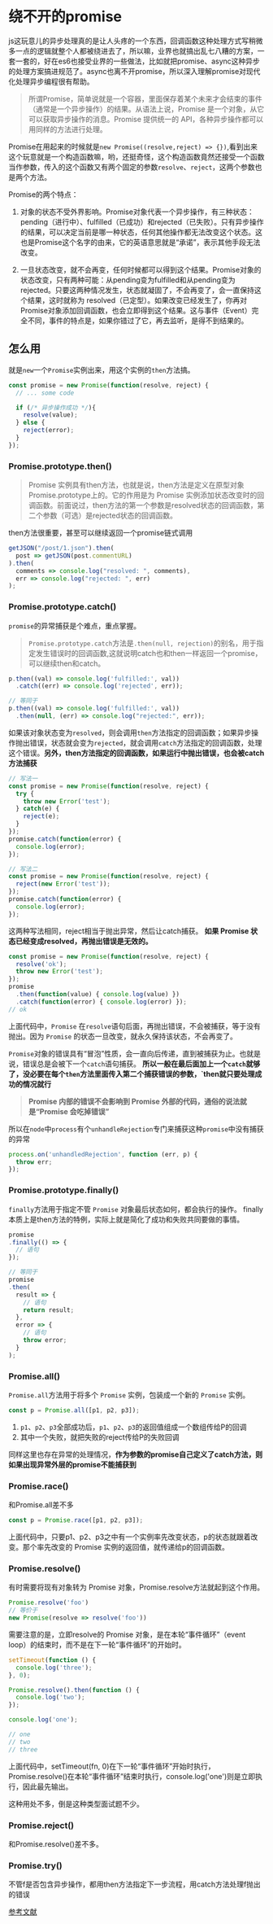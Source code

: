 # 绕不开的promise

js这玩意儿的异步处理真的是让人头疼的一个东西，回调函数这种处理方式写稍微多一点的逻辑就整个人都被绕进去了，所以嘛，业界也就搞出乱七八糟的方案，一套一套的，好在es6也接受业界的一些做法，比如就把promise、async这种异步的处理方案搞进规范了。async也离不开promise，所以深入理解promise对现代化处理异步编程很有帮助。

> 所谓Promise，简单说就是一个容器，里面保存着某个未来才会结束的事件（通常是一个异步操作）的结果。从语法上说，Promise 是一个对象，从它可以获取异步操作的消息。Promise 提供统一的 API，各种异步操作都可以用同样的方法进行处理。

Promise在用起来的时候就是`new Promise((resolve,reject) => {})`,看到出来这个玩意就是一个构造函数嘛，哟，还挺奇怪，这个构造函数竟然还接受一个函数当作参数，传入的这个函数又有两个固定的参数`resolve`、`reject`，这两个参数也是两个方法。

Promise的两个特点：

1. 对象的状态不受外界影响。Promise对象代表一个异步操作，有三种状态：pending（进行中）、fulfilled（已成功）和rejected（已失败）。只有异步操作的结果，可以决定当前是哪一种状态，任何其他操作都无法改变这个状态。这也是Promise这个名字的由来，它的英语意思就是“承诺”，表示其他手段无法改变。

2. 一旦状态改变，就不会再变，任何时候都可以得到这个结果。Promise对象的状态改变，只有两种可能：从pending变为fulfilled和从pending变为rejected。只要这两种情况发生，状态就凝固了，不会再变了，会一直保持这个结果，这时就称为 resolved（已定型）。如果改变已经发生了，你再对Promise对象添加回调函数，也会立即得到这个结果。这与事件（Event）完全不同，事件的特点是，如果你错过了它，再去监听，是得不到结果的。

## 怎么用

就是`new`一个`Promise`实例出来，用这个实例的`then`方法搞。

```js
const promise = new Promise(function(resolve, reject) {
  // ... some code

  if (/* 异步操作成功 */){
    resolve(value);
  } else {
    reject(error);
  }
});
```

### Promise.prototype.then()

> Promise 实例具有then方法，也就是说，then方法是定义在原型对象Promise.prototype上的。它的作用是为 Promise 实例添加状态改变时的回调函数。前面说过，then方法的第一个参数是resolved状态的回调函数，第二个参数（可选）是rejected状态的回调函数。

then方法很重要，甚至可以继续返回一个promise链式调用

```js
getJSON("/post/1.json").then(
  post => getJSON(post.commentURL)
).then(
  comments => console.log("resolved: ", comments),
  err => console.log("rejected: ", err)
);
```

### Promise.prototype.catch()

`promise`的异常捕获是个难点，重点掌握。

> `Promise.prototype.catch`方法是`.then(null, rejection)`的别名，用于指定发生错误时的回调函数,这就说明catch也和then一样返回一个promise，可以继续then和catch。

```js
p.then((val) => console.log('fulfilled:', val))
  .catch((err) => console.log('rejected', err));

// 等同于
p.then((val) => console.log('fulfilled:', val))
  .then(null, (err) => console.log("rejected:", err));
```

如果该对象状态变为`resolved`，则会调用`then`方法指定的回调函数；如果异步操作抛出错误，状态就会变为`rejected`，就会调用`catch`方法指定的回调函数，处理这个错误。**另外，then方法指定的回调函数，如果运行中抛出错误，也会被catch方法捕获**

```js
// 写法一
const promise = new Promise(function(resolve, reject) {
  try {
    throw new Error('test');
  } catch(e) {
    reject(e);
  }
});
promise.catch(function(error) {
  console.log(error);
});

// 写法二
const promise = new Promise(function(resolve, reject) {
  reject(new Error('test'));
});
promise.catch(function(error) {
  console.log(error);
});
```

这两种写法相同，reject相当于抛出异常，然后让catch捕获。
**如果 Promise 状态已经变成resolved，再抛出错误是无效的。**

```js
const promise = new Promise(function(resolve, reject) {
  resolve('ok');
  throw new Error('test');
});
promise
  .then(function(value) { console.log(value) })
  .catch(function(error) { console.log(error) });
// ok
```

上面代码中，`Promise` 在`resolve`语句后面，再抛出错误，不会被捕获，等于没有抛出。因为 `Promise` 的状态一旦改变，就永久保持该状态，不会再变了。

`Promise`对象的错误具有“冒泡”性质，会一直向后传递，直到被捕获为止。也就是说，错误总是会被下一个`catch`语句捕获。
**所以一般在最后面加上一个`catch`就够了，没必要在每个`then`方法里面传入第二个捕获错误的参数，`then就只要处理成功的情况就行**

> **Promise 内部的错误不会影响到 Promise 外部的代码，通俗的说法就是“Promise 会吃掉错误”**

所以在`node`中`process`有个`unhandleRejection`专门来捕获这种`promise`中没有捕获的异常

```js
process.on('unhandledRejection', function (err, p) {
  throw err;
});
```

### Promise.prototype.finally()

`finally`方法用于指定不管 `Promise` 对象最后状态如何，都会执行的操作。
finally本质上是then方法的特例，实际上就是简化了成功和失败共同要做的事情。

```js
promise
.finally(() => {
  // 语句
});

// 等同于
promise
.then(
  result => {
    // 语句
    return result;
  },
  error => {
    // 语句
    throw error;
  }
);
```

### Promise.all()

`Promise.all`方法用于将多个 `Promise` 实例，包装成一个新的 `Promise` 实例。

```js
const p = Promise.all([p1, p2, p3]);
```

1. `p1`、`p2`、`p3`全部成功后，`p1`、`p2`、`p3`的返回值组成一个数组传给P的回调
2. 其中一个失败，就把失败的reject传给P的失败回调

同样这里也存在异常的处理情况，**作为参数的promise自己定义了catch方法，则如果出现异常外层的promise不能捕获到**

### Promise.race()

和Promise.all差不多

```js
const p = Promise.race([p1, p2, p3]);
```

上面代码中，只要p1、p2、p3之中有一个实例率先改变状态，p的状态就跟着改变。那个率先改变的 Promise 实例的返回值，就传递给p的回调函数。

### Promise.resolve()

有时需要将现有对象转为 Promise 对象，Promise.resolve方法就起到这个作用。

```js
Promise.resolve('foo')
// 等价于
new Promise(resolve => resolve('foo'))
```

需要注意的是，立即resolve的 Promise 对象，是在本轮“事件循环”（event loop）的结束时，而不是在下一轮“事件循环”的开始时。

```js
setTimeout(function () {
  console.log('three');
}, 0);

Promise.resolve().then(function () {
  console.log('two');
});

console.log('one');

// one
// two
// three
```

上面代码中，setTimeout(fn, 0)在下一轮“事件循环”开始时执行，Promise.resolve()在本轮“事件循环”结束时执行，console.log('one')则是立即执行，因此最先输出。

这种用处不多，倒是这种类型面试题不少。

### Promise.reject()

和Promise.resolve()差不多。

### Promise.try()

不管f是否包含异步操作，都用then方法指定下一步流程，用catch方法处理f抛出的错误

[参考文献](https://juejin.im/post/5ab20c58f265da23a228fe0f?utm_source=gold_browser_extension)